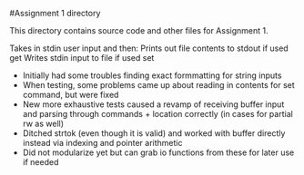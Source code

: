 #Assignment 1 directory

This directory contains source code and other files for Assignment 1.

Takes in stdin user input and then:
Prints out file contents to stdout if used get
Writes stdin input to file if used set

- Initially had some troubles finding exact formmatting for string inputs
- When testing, some problems came up about reading in contents for set command, but were fixed
- New more exhaustive tests caused a revamp of receiving buffer input and parsing through commands + location correctly (in cases for partial rw as well)
- Ditched strtok (even though it is valid) and worked with buffer directly instead via indexing and pointer arithmetic
- Did not modularize yet but can grab io functions from these for later use if needed
